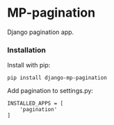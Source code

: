 # MP-pagination

Django pagination app.

### Installation

Install with pip:

```
pip install django-mp-pagination
```

Add pagination to settings.py:

```
INSTALLED_APPS = [
    'pagination'
]
```
